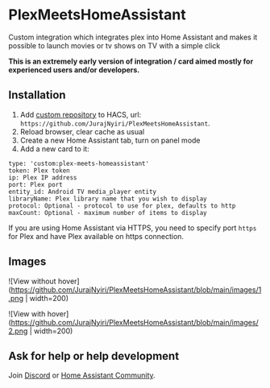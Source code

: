 # PlexMeetsHomeAssistant

Custom integration which integrates plex into Home Assistant and makes it possible to launch movies or tv shows on TV with a simple click

**This is an extremely early version of integration / card aimed mostly for experienced users and/or developers.**

## Installation

1. Add [custom repository](https://hacs.xyz/docs/faq/custom_repositories/) to HACS, url: `https://github.com/JurajNyiri/PlexMeetsHomeAssistant`.
2. Reload browser, clear cache as usual
3. Create a new Home Assistant tab, turn on panel mode
4. Add a new card to it:

```
type: 'custom:plex-meets-homeassistant'
token: Plex token
ip: Plex IP address
port: Plex port
entity_id: Android TV media_player entity
libraryName: Plex library name that you wish to display
protocol: Optional - protocol to use for plex, defaults to http
maxCount: Optional - maximum number of items to display
```

If you are using Home Assistant via HTTPS, you need to specify port `https` for Plex and have Plex available on https connection.

## Images

![View without hover](https://github.com/JurajNyiri/PlexMeetsHomeAssistant/blob/main/images/1.png | width=200)

![View with hover](https://github.com/JurajNyiri/PlexMeetsHomeAssistant/blob/main/images/2.png | width=200)

## Ask for help or help development

Join [Discord](https://discord.gg/5W9Ttp2R) or [Home Assistant Community](https://community.home-assistant.io/t/custom-component-card-plex-meets-home-assistant/304349).
